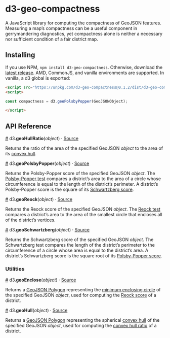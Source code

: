 # d3-geo-compactness
A JavaScript library for computing the compactness of GeoJSON features. Measuring a map’s compactness can be a useful component in gerrymandering diagnostics, yet compactness alone is neither a necessary nor sufficient condition of a fair district map.

## Installing
If you use NPM, `npm install d3-geo-compactness`. Otherwise, download the [latest release](https://github.com/HarryStevens/d3-geo-compactness/blob/main/dist/d3-geo-compactness.zip). AMD, CommonJS, and vanilla environments are supported. In vanilla, a d3 global is exported:

```html
<script src="https://unpkg.com/d3-geo-compactness@0.1.2/dist/d3-geo-compactness.min.js"></script>
<script>

const compactness = d3.geoPolsbyPopper(GeoJSONObject);

</script>
```

## API Reference

<a name="geoHullRatio" href="#geoHullRatio">#</a> d3.<b>geoHullRatio</b>(<i>object</i>) · [Source](https://github.com/harrystevens/d3-geo-compactness/blob/main/src/geoHullRatio.js "Source")

Returns the ratio of the area of the specified GeoJSON <i>object</i> to the area of its [convex hull](https://en.wikipedia.org/wiki/Convex_hull).

<a name="geoPolsbyPopper" href="#geoPolsbyPopper">#</a> d3.<b>geoPolsbyPopper</b>(<i>object</i>) · [Source](https://github.com/harrystevens/d3-geo-compactness/blob/main/src/geoPolsbyPopper.js "Source")

Returns the Polsby-Popper score of the specified GeoJSON <i>object</i>. The [Polsby-Popper test](https://en.wikipedia.org/wiki/Polsby%E2%80%93Popper_test) compares a district’s area to the area of a circle whose circumference is equal to the length of the district’s perimeter. A district’s Polsby-Popper score is the square of its [Schwartzberg score](#geoSchwartzberg).

<a name="geoReock" href="#geoReock">#</a> d3.<b>geoReock</b>(<i>object</i>) · [Source](https://github.com/harrystevens/d3-geo-compactness/blob/main/src/geoReock.js "Source")

Returns the Reock score of the specified GeoJSON <i>object</i>. The [Reock test](https://en.wikipedia.org/wiki/Reock_degree_of_compactness) compares a district’s area to the area of the smallest circle that encloses all of the district’s vertices.

<a name="geoSchwartzberg" href="#geoSchwartzberg">#</a> d3.<b>geoSchwartzberg</b>(<i>object</i>) · [Source](https://github.com/harrystevens/d3-geo-compactness/blob/main/src/geoSchwartzberg.js "Source")

Returns the Schwartzberg score of the specified GeoJSON <i>object</i>. The Schwartzberg test compares the length of the district’s perimeter to the circumference of a circle whose area is equal to the district’s area. A district’s Schwartzberg score is the square root of its [Polsby-Popper score](#geoPolsbyPopper).

### Utilities

<a name="geoEnclose" href="#geoEnclose">#</a> d3.<b>geoEnclose</b>(<i>object</i>) · [Source](https://github.com/harrystevens/d3-geo-compactness/blob/main/src/utils/geoEnclose.js "Source")

Returns a [GeoJSON Polygon](https://datatracker.ietf.org/doc/html/rfc7946#section-3.1.6) representing the [minimum enclosing circle](https://observablehq.com/@fil/bounding-circles) of the specified GeoJSON <i>object</i>, used for computing the [Reock score](#geoReock) of a district.

<a name="geoHull" href="#geoHull">#</a> d3.<b>geoHull</b>(<i>object</i>) · [Source](https://github.com/harrystevens/d3-geo-compactness/blob/main/src/utils/geoHull.js "Source")

Returns a [GeoJSON Polygon](https://datatracker.ietf.org/doc/html/rfc7946#section-3.1.6) representing the spherical [convex hull](https://en.wikipedia.org/wiki/Convex_hull) of the specified GeoJSON <i>object</i>, used for computing the [convex hull ratio](#geoHullRatio) of a district.